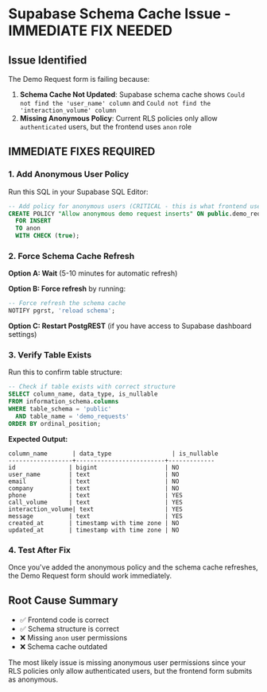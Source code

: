 # Supabase Schema Cache Issue - IMMEDIATE FIX NEEDED

## Issue Identified
The Demo Request form is failing because:

1. **Schema Cache Not Updated**: Supabase schema cache shows `Could not find the 'user_name' column` and `Could not find the 'interaction_volume' column`
2. **Missing Anonymous Policy**: Current RLS policies only allow `authenticated` users, but the frontend uses `anon` role

## IMMEDIATE FIXES REQUIRED

### 1. Add Anonymous User Policy
Run this SQL in your Supabase SQL Editor:

```sql
-- Add policy for anonymous users (CRITICAL - this is what frontend uses)
CREATE POLICY "Allow anonymous demo request inserts" ON public.demo_requests
  FOR INSERT
  TO anon
  WITH CHECK (true);
```

### 2. Force Schema Cache Refresh
**Option A: Wait** (5-10 minutes for automatic refresh)

**Option B: Force refresh** by running:
```sql
-- Force refresh the schema cache
NOTIFY pgrst, 'reload schema';
```

**Option C: Restart PostgREST** (if you have access to Supabase dashboard settings)

### 3. Verify Table Exists
Run this to confirm table structure:
```sql
-- Check if table exists with correct structure
SELECT column_name, data_type, is_nullable 
FROM information_schema.columns 
WHERE table_schema = 'public' 
  AND table_name = 'demo_requests'
ORDER BY ordinal_position;
```

**Expected Output:**
```
column_name       | data_type                 | is_nullable
------------------+-------------------------+-------------
id               | bigint                   | NO
user_name        | text                     | NO
email            | text                     | NO  
company          | text                     | NO
phone            | text                     | YES
call_volume      | text                     | YES
interaction_volume| text                    | YES
message          | text                     | YES
created_at       | timestamp with time zone | NO
updated_at       | timestamp with time zone | NO
```

### 4. Test After Fix
Once you've added the anonymous policy and the schema cache refreshes, the Demo Request form should work immediately.

## Root Cause Summary
- ✅ Frontend code is correct
- ✅ Schema structure is correct  
- ❌ Missing `anon` user permissions
- ❌ Schema cache outdated

The most likely issue is missing anonymous user permissions since your RLS policies only allow authenticated users, but the frontend form submits as anonymous.